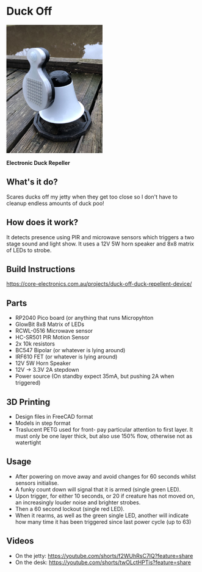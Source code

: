 
# Duck Off
<img src="https://github.com/MarkMakies/Duck-Off/blob/main/Version%202%20PIR%20and%20uWave%20in%20neck"  width=50% height=50%>

**Electronic Duck Repeller**

## What's it do?
Scares ducks off my jetty when they get too close so I don't have to cleanup endless amounts of duck poo!

## How does it work?  
It detects presence using PIR and microwave sensors which triggers a two stage sound and light show.
It uses a 12V 5W horn speaker and 8x8 matrix of LEDs to strobe.

## Build Instructions
https://core-electronics.com.au/projects/duck-off-duck-repellent-device/

## Parts
- RP2040 Pico board (or anything that runs Micropyhton
- GlowBit 8x8 Matrix of LEDs
- RCWL-0516 Microwave sensor
- HC-SR501 PIR Motion Sensor
- 2x 10k resistors
- BC547 Bipolar (or whatever is lying around)
- IRF610 FET (or whatever is lying around)
- 12V 5W Horn Speaker
- 12V -> 3.3V 2A stepdown 
- Power source (On standby expect 35mA, but pushing 2A when triggered) 

## 3D Printing
- Design files in FreeCAD format
- Models in step format
- Traslucent PETG used for front- pay particular attention to first layer.  It must only be one layer thick, but also use 150% flow, otherwise not as watertight

## Usage
- After powering on move away and avoid changes for 60 seconds whilst sensors initialise.
- A funky count down will signal that it is armed (single green LED).
- Upon trigger, for either 10 seconds, or 20 if creature has not moved on, an increasingly louder noise and brighter strobes.  
- Then a 60 second lockout (single red LED).
- When it rearms, as well as the green single LED, another will indicate how many time it has been triggered since last power cycle (up to 63)

## Videos
- On the jetty:  https://youtube.com/shorts/f2WUhRsC7lQ?feature=share
- On the desk:   https://youtube.com/shorts/twOLctHPTis?feature=share
